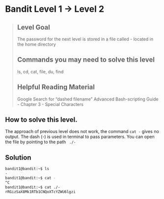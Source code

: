 # Bandit Level 1 → Level 2
> ## Level Goal
>The password for the next level is stored in a file called - located in the home directory
> ## Commands you may need to solve this level
>
> ls, cd, cat, file, du, find
> ## Helpful Reading Material
> Google Search for “dashed filename”
> Advanced Bash-scripting Guide - Chapter 3 - Special Characters

## How to solve this level.
The approach of previous level does not work, the command ``` cat - ``` gives no output.
The dash (-) is used in terminal to pass parameters.
You can open the file by pointing to the path ``` ./-```


## Solution
```bash
bandit1@bandit:~$ ls
-
bandit1@bandit:~$ cat -
^C
bandit1@bandit:~$ cat ./-
rRGizSaX8Mk1RTb1CNQoXTcYZWU6lgzi
```
